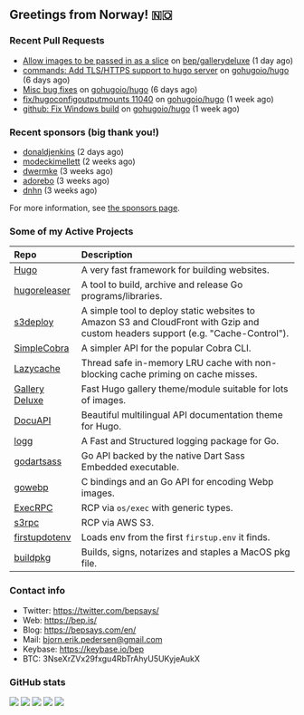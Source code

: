 ## Greetings from Norway! 🇳🇴

### Recent Pull Requests

- [Allow images to be passed in as a slice](https://github.com/bep/gallerydeluxe/pull/22) on [bep/gallerydeluxe](https://github.com/bep/gallerydeluxe) (1 day ago)
- [commands: Add TLS/HTTPS support to hugo server](https://github.com/gohugoio/hugo/pull/11065) on [gohugoio/hugo](https://github.com/gohugoio/hugo) (6 days ago)
- [Misc bug fixes](https://github.com/gohugoio/hugo/pull/11063) on [gohugoio/hugo](https://github.com/gohugoio/hugo) (6 days ago)
- [fix/hugoconfigoutputmounts 11040](https://github.com/gohugoio/hugo/pull/11058) on [gohugoio/hugo](https://github.com/gohugoio/hugo) (1 week ago)
- [github: Fix Windows build](https://github.com/gohugoio/hugo/pull/11056) on [gohugoio/hugo](https://github.com/gohugoio/hugo) (1 week ago)

### Recent sponsors (big thank you!)

- [donaldjenkins](https://github.com/donaldjenkins) (2 days ago)
- [modeckimellett](https://github.com/modeckimellett) (2 weeks ago)
- [dwermke](https://github.com/dwermke) (3 weeks ago)
- [adorebo](https://github.com/adorebo) (3 weeks ago)
- [dnhn](https://github.com/dnhn) (3 weeks ago)

For more information, see [the sponsors page](https://github.com/sponsors/bep/).

### Some of my Active Projects

| Repo  | Description |
| :---------------------------------------- | :------------------------------------------- |
| [Hugo](https://github.com/gohugoio/hugo)|A very fast framework for building websites. |
| [hugoreleaser](https://github.com/gohugoio/hugoreleaser)| A tool to build, archive and release Go programs/libraries.  |
| [s3deploy](https://github.com/bep/s3deploy)| A simple tool to deploy static websites to Amazon S3 and CloudFront with Gzip and custom headers support (e.g. "Cache-Control").|
| [SimpleCobra](https://github.com/bep/simplecobra)|A simpler API for the popular Cobra CLI.|
| [Lazycache](https://github.com/bep/lazycache)| Thread safe in-memory LRU cache with non-blocking cache priming on cache misses.  |
| [Gallery Deluxe](https://github.com/bep/gallerydeluxe)|Fast Hugo gallery theme/module suitable for lots of images.  |
| [DocuAPI](https://github.com/bep/docuapi)| Beautiful multilingual API documentation theme for Hugo.  |
| [logg](https://github.com/bep/logg)| A Fast and Structured logging package for Go.  |
| [godartsass](https://github.com/bep/godartsass)| Go API backed by the native Dart Sass Embedded executable. |
| [gowebp](https://github.com/bep/gowebp)|C bindings and an Go API for encoding Webp images. |
| [ExecRPC](https://github.com/bep/execrpc)|RCP via `os/exec` with generic types.  |
| [s3rpc](https://github.com/bep/s3rpc)|RCP via AWS S3.|
| [firstupdotenv](https://github.com/bep/firstupdotenv)|Loads env from the first `firstup.env` it finds. |
| [buildpkg](https://github.com/bep/buildpkg)| Builds, signs, notarizes and staples a MacOS pkg file. |

### Contact info
- Twitter: https://twitter.com/bepsays/
- Web: https://bep.is/
- Blog: https://bepsays.com/en/
- Mail: bjorn.erik.pedersen@gmail.com
- Keybase: https://keybase.io/bep
- BTC: 3NseXrZVx29fxgu4RbTrAhyU5UKyjeAukX


### GitHub stats

![](https://github-profile-summary-cards.vercel.app/api/cards/profile-details?username=bep&theme=github)
![](https://github-profile-summary-cards.vercel.app/api/cards/repos-per-language?username=bep&theme=github)
![](https://github-profile-summary-cards.vercel.app/api/cards/most-commit-language?username=bep&theme=github)
![](https://github-profile-summary-cards.vercel.app/api/cards/stats?username=bep&theme=github)
![](https://github-profile-summary-cards.vercel.app/api/cards/productive-time?username=bep&theme=github)
